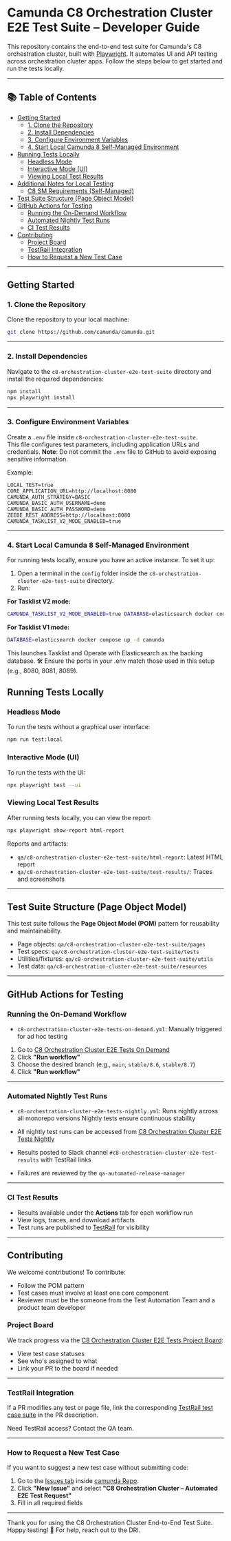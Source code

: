 # Camunda C8 Orchestration Cluster E2E Test Suite – Developer Guide

This repository contains the end-to-end test suite for Camunda's C8 orchestration cluster, built with [Playwright](https://playwright.dev/). It automates UI and API testing across orchestration cluster apps.
Follow the steps below to get started and run the tests locally.

---

## 📚 Table of Contents

- [Getting Started](#getting-started)
  - [1. Clone the Repository](#1-clone-the-repository)
  - [2. Install Dependencies](#2-install-dependencies)
  - [3. Configure Environment Variables](#3-configure-environment-variables)
  - [4. Start Local Camunda 8 Self-Managed Environment](#4-start-local-camunda-8-self-managed-environment)
- [Running Tests Locally](#running-tests-locally)
  - [Headless Mode](#headless-mode)
  - [Interactive Mode (UI)](#interactive-mode-ui)
  - [Viewing Local Test Results](#viewing-local-test-results)
- [Additional Notes for Local Testing](#additional-notes-for-local-testing)
  - [C8 SM Requirements (Self-Managed)](#c8-sm-requirements-self-managed)
- [Test Suite Structure (Page Object Model)](#test-suite-structure-page-object-model)
- [GitHub Actions for Testing](#github-actions-for-testing)
  - [Running the On-Demand Workflow](#running-the-on-demand-workflow)
  - [Automated Nightly Test Runs](#automated-nightly-test-runs)
  - [CI Test Results](#ci-test-results)
- [Contributing](#contributing)
  - [Project Board](#project-board)
  - [TestRail Integration](#testrail-integration)
  - [How to Request a New Test Case](#how-to-request-a-new-test-case)

---

## Getting Started

### 1. Clone the Repository

Clone the repository to your local machine:

```bash
git clone https://github.com/camunda/camunda.git
```

---

### 2. Install Dependencies

Navigate to the `c8-orchestration-cluster-e2e-test-suite` directory and install the required dependencies:

```bash
npm install
npx playwright install
```

---

### 3. Configure Environment Variables

Create a `.env` file inside `c8-orchestration-cluster-e2e-test-suite`.  
This file configures test parameters, including application URLs and credentials.
**Note**: Do not commit the `.env` file to GitHub to avoid exposing sensitive information.

Example:

```env
LOCAL_TEST=true
CORE_APPLICATION_URL=http://localhost:8080
CAMUNDA_AUTH_STRATEGY=BASIC
CAMUNDA_BASIC_AUTH_USERNAME=demo
CAMUNDA_BASIC_AUTH_PASSWORD=demo
ZEEBE_REST_ADDRESS=http://localhost:8080
CAMUNDA_TASKLIST_V2_MODE_ENABLED=true
```

---

### 4. Start Local Camunda 8 Self-Managed Environment

For running tests locally, ensure you have an active instance. To set it up:

1. Open a terminal in the `config` folder inside the `c8-orchestration-cluster-e2e-test-suite` directory.
2. Run:

**For Tasklist V2 mode:**

```bash
CAMUNDA_TASKLIST_V2_MODE_ENABLED=true DATABASE=elasticsearch docker compose up -d camunda
```

**For Tasklist V1 mode:**

```bash
DATABASE=elasticsearch docker compose up -d camunda
```

This launches Tasklist and Operate with Elasticsearch as the backing database.
🛠️ Ensure the ports in your .env match those used in this setup (e.g., 8080, 8081, 8089).

## Running Tests Locally

### Headless Mode

To run the tests without a graphical user interface:

```bash
npm run test:local
```

### Interactive Mode (UI)

To run the tests with the UI:

```bash
npx playwright test --ui
```

### Viewing Local Test Results

After running tests locally, you can view the report:

```bash
npx playwright show-report html-report
```

Reports and artifacts:

- `qa/c8-orchestration-cluster-e2e-test-suite/html-report`: Latest HTML report
- `qa/c8-orchestration-cluster-e2e-test-suite/test-results/`: Traces and screenshots

---

## Test Suite Structure (Page Object Model)

This test suite follows the **Page Object Model (POM)** pattern for reusability and maintainability.

- Page objects: `qa/c8-orchestration-cluster-e2e-test-suite/pages`
- Test specs: `qa/c8-orchestration-cluster-e2e-test-suite/tests`
- Utilities/fixtures: `qa/c8-orchestration-cluster-e2e-test-suite/utils`
- Test data: `qa/c8-orchestration-cluster-e2e-test-suite/resources`

---

## GitHub Actions for Testing

### Running the On-Demand Workflow

- `c8-orchestration-cluster-e2e-tests-on-demand.yml`: Manually triggered for ad hoc testing

1. Go to [C8 Orchestration Cluster E2E Tests On Demand](https://github.com/camunda/camunda/actions/workflows/c8-orchestration-cluster-e2e-tests-on-demand.yml)
2. Click **"Run workflow"**
3. Choose the desired branch (e.g., `main`, `stable/8.6`, `stable/8.7`)
4. Click **"Run workflow"**

---

### Automated Nightly Test Runs

- `c8-orchestration-cluster-e2e-tests-nightly.yml`: Runs nightly across all monorepo versions
  Nightly tests ensure continuous stability

- All nightly test runs can be accessed from [C8 Orchestration Cluster E2E Tests Nightly](https://github.com/camunda/camunda/actions/workflows/c8-orchestration-cluster-e2e-tests-nightly.yml)

- Results posted to Slack channel `#c8-orchestration-cluster-e2e-test-results` with TestRail links

- Failures are reviewed by the `qa-automated-release-manager`

---

### CI Test Results

- Results available under the **Actions** tab for each workflow run
- View logs, traces, and download artifacts
- Test runs are published to [TestRail](https://camunda.testrail.com/index.php?/runs/overview/33) for visibility

---

## Contributing

We welcome contributions! To contribute:

- Follow the POM pattern
- Test cases must involve at least one core component
- Reviewer must be the someone from the Test Automation Team and a product team developer

### Project Board

We track progress via the [C8 Orchestration Cluster E2E Tests Project Board](https://github.com/orgs/camunda/projects/178/views/1):

- View test case statuses
- See who's assigned to what
- Link your PR to the board if needed

---

### TestRail Integration

If a PR modifies any test or page file, link the corresponding [TestRail test case suite](https://camunda.testrail.com/index.php?/suites/view/17050) in the PR description.

Need TestRail access? Contact the QA team.

---

### How to Request a New Test Case

If you want to suggest a new test case without submitting code:

1. Go to the [Issues tab](https://github.com/camunda/camunda/issues) inside [camunda Repo](https://github.com/camunda/camunda).
2. Click **"New Issue"** and select **"C8 Orchestration Cluster – Automated E2E Test Request"**
3. Fill in all required fields

---

Thank you for using the C8 Orchestration Cluster End-to-End Test Suite.  
Happy testing! 🚀 For help, reach out to the DRI.
